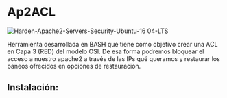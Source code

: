 # Ap2ACL

  ![Harden-Apache2-Servers-Security-Ubuntu-16 04-LTS](https://user-images.githubusercontent.com/92258683/218264322-98ac5091-a973-4699-935b-686b5347e64f.png)


Herramienta desarrollada en BASH qué tiene cómo objetivo crear una ACL en Capa 3 (RED) del modelo OSI. De esa forma podremos bloquear el acceso a nuestro apache2 a través de las IPs qué queramos y restaurar los baneos ofrecidos en opciones de restauración.


## Instalación: 
